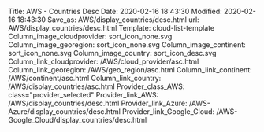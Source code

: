 Title: AWS - Countries Desc
Date: 2020-02-16 18:43:30
Modified: 2020-02-16 18:43:30
Save_as: AWS/display_countries/desc.html
url: AWS/display_countries/desc.html
Template: cloud-list-template
Column_image_cloudprovider: sort_icon_none.svg
Column_image_georegion: sort_icon_none.svg
Column_image_continent: sort_icon_none.svg
Column_image_country: sort_icon_desc.svg
Column_link_cloudprovider: /AWS/cloud_provider/asc.html
Column_link_georegion: /AWS/geo_region/asc.html
Column_link_continent: /AWS/continent/asc.html
Column_link_country: /AWS/display_countries/asc.html
Provider_class_AWS: class="provider_selected"
Provider_link_AWS: /AWS/display_countries/desc.html
Provider_link_Azure: /AWS-Azure/display_countries/desc.html
Provider_link_Google_Cloud: /AWS-Google_Cloud/display_countries/desc.html